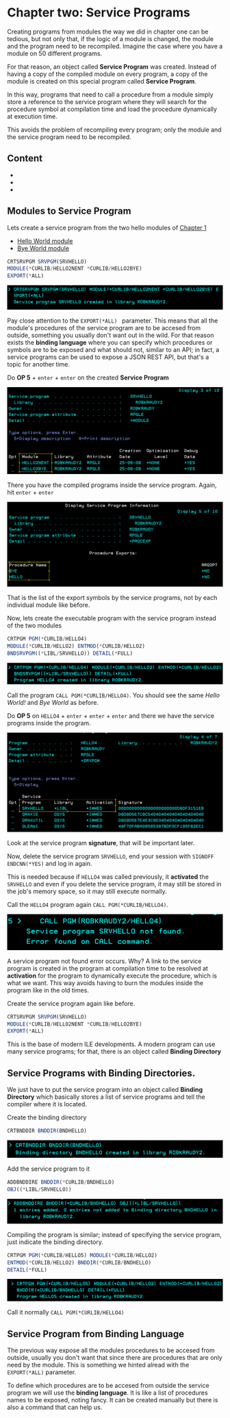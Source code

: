 # Chapter two: Service Programs

Creating programs from modules the way we did in chapter one can be tedious, but not only that, if the logic of a module is changed, the module and the program need to be recompiled. Imagine the case where you have a module on 50 different programs.

For that reason, an object called **Service Program** was created. Instead of having a copy of the compiled module on every program, a copy of the module is created on this special program called **Service Program**. 

In this way, programs that need to call a procedure from a module simply store a reference to the service program where they will search for the procedure symbol at compilation time and load the procedure dynamically at execution time. 

This avoids the problem of recompiling every program; only the module and the service program need to be recompiled.

## Content
- []()
- []()
- []()

## Modules to Service Program

Lets create a service program from the two hello modules of [Chapter 1](../chapter_1/chapter_1.md)

- [Hello World module](./ch1_qrpglesrc/hello2.nomain.module.rpgle#L7)
- [Bye World module](./ch1_qrpglesrc/bye.nomain.module.rpgle#L7)

```js
CRTSRVPGM SRVPGM(SRVHELLO)                            
MODULE(*CURLIB/HELLO2NENT *CURLIB/HELLO2BYE)
EXPORT(*ALL)                                
```
<div style="text-align: center;">
  <img src="../images/chapter_2/created_srvpgmhello.png" alt="created_srvpgmhello" style="display: inline-block;">
</div>

Pay close attention to the `EXPORT(*ALL) ` parameter. This means that all the module's procedures of the service program are to be accesed from outside, something you usually don't want out in the wild. For that reason exists the **binding language** where you can specify which procedures or symbols are to be exposed and what should not, similar to an API; in fact, a service programs can be used to expose a JSON REST API, but that's a topic for another time.

Do **OP 5** + `enter` + `enter` on the created **Service Program** 
<div style="text-align: center;">
  <img src="../images/chapter_2/modules_inside_srvpgm.png" alt="modules_inside_srvpgm" style="display: inline-block;">
</div>

There you have the compiled programs inside the service program. Again, hit `enter` + `enter`

<div style="text-align: center;">
  <img src="../images/chapter_2/srvpgm_symbols.png" alt="srvpgm_symbols" style="display: inline-block;">
</div>

That is the list of the export symbols by the service programs, not by each individual module like before.

Now, lets create the executable program with the service program instead of the two modules

```js
CRTPGM PGM(*CURLIB/HELLO4)        
MODULE(*CURLIB/HELLO2) ENTMOD(*CURLIB/HELLO2)     
BNDSRVPGM((*LIBL/SRVHELLO)) DETAIL(*FULL)              
```

<div style="text-align: center;">
  <img src="../images/chapter_2/program_from_srvpgm.png" alt="program_from_srvpgm" style="display: inline-block;">
</div>

Call the program `CALL PGM(*CURLIB/HELLO4)`. You should see the same *Hello World!* and *Bye World* as before.

Do **OP 5** on `HELLO4` + `enter` + `enter` + `enter` and there we have the service programs inside the program.

<div style="text-align: center;">
  <img src="../images/chapter_2/srvpgm_inside_pgm.png" alt="srvpgm_inside_pgm" style="display: inline-block;">
</div>

Look at the service program **signature**, that will be important later. 

Now, delete the service program `SRVHELLO`, end your session with `SIGNOFF ENDCNN(*YES)` and log in again. 

This is needed because if `HELLO4` was called previously, it **activated** the `SRVHELLO` and even if you delete the service program, it may still be stored in the job's memory space, so it may still execute normally.

Call the `HELLO4` program again `CALL PGM(*CURLIB/HELLO4)`. 

<div style="text-align: center;">
  <img src="../images/chapter_2/srvpgm_notfound.png" alt="srvpgm_notfound" style="display: inline-block;">
</div>

A service program not found error occurs. Why? A link to the service program is created in the program at compilation time to be resolved at **activation** for the program to dynamically execute the procedure, which is what we want. This way avoids having to burn the modules inside the program like in the old times.

Create the service program again like before.
```js
CRTSRVPGM SRVPGM(SRVHELLO)                            
MODULE(*CURLIB/HELLO2NENT *CURLIB/HELLO2BYE)
EXPORT(*ALL)                                
```

This is the base of modern ILE developments. A modern program can use many service programs; for that, there is an object called **Binding Directory** 

## Service Programs with Binding Directories.

We just have to put the service program into an object called **Binding Directory** which basically stores a list of service programs and tell the compiler where it is located.

Create the binding directory
```js
CRTBNDDIR BNDDIR(BNDHELLO)
```
<div style="text-align: center;">
  <img src="../images/chapter_2/create_bnddir.png" alt="create_bnddir" style="display: inline-block;">
</div>

Add the service program to it
```js
ADDBNDDIRE BNDDIR(*CURLIB/BNDHELLO)
OBJ((*LIBL/SRVHELLO))
```
<div style="text-align: center;">
  <img src="../images/chapter_2/bnd_entry_added.png" alt="bnd_entry_added" style="display: inline-block;">
</div>

Compiling the program is similar; instead of specifying the service program, just indicate the binding directory.
```js
CRTPGM PGM(*CURLIB/HELLO5) MODULE(*CURLIB/HELLO2)  
ENTMOD(*CURLIB/HELLO2) BNDDIR(*CURLIB/BNDHELLO)
DETAIL(*FULL)           
```
<div style="text-align: center;">
  <img src="../images/chapter_2/pgm_from_bnddir.png" alt="pgm_from_bnddir" style="display: inline-block;">
</div>

Call it normally `CALL PGM(*CURLIB/HELLO4)`

## Service Program from Binding Language

The previous way expose all the modules procedures to be accesed from outside, usually you don't want that since there are procedures that are only need by the module. This is something we hinted alread with the `EXPORT(*ALL)` parameter.

To define which procedures are to be accesed from outside the service program we will use the **binding language**. It is like a list of procedures names to be exposed, noting fancy. It can be created manually but there is also a command that can help us.

```js

```
